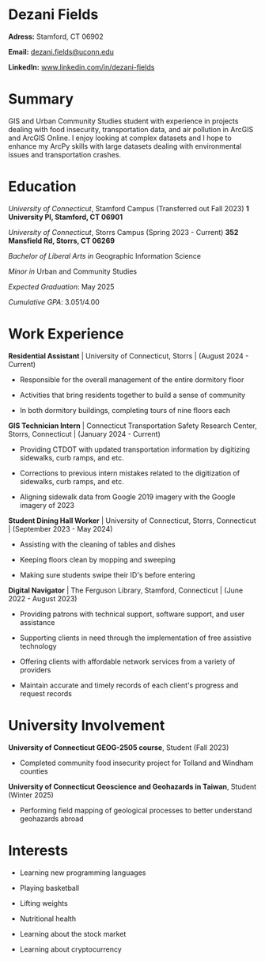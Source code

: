 # Dezani Fields

**Adress:** Stamford, CT 06902

**Email:** dezani.fields@uconn.edu

**LinkedIn:** www.linkedin.com/in/dezani-fields

# Summary

GIS and Urban Community Studies student with experience in projects
dealing with food insecurity, transportation data, and air pollution in
ArcGIS and ArcGIS Online. I enjoy looking at complex datasets and I hope
to enhance my ArcPy skills with large datasets dealing with
environmental issues and transportation crashes.

# Education

*University of Connecticut*, Stamford Campus (Transferred out Fall
2023) **1 University Pl, Stamford, CT 06901**

*University of Connecticut*, Storrs Campus (Spring 2023 - Current)
**352 Mansfield Rd, Storrs, CT 06269**

*Bachelor of Liberal Arts in* Geographic Information Science

*Minor in* Urban and Community Studies

*Expected Graduation*: May 2025

*Cumulative GPA*: 3.051/4.00

# Work Experience

**Residential Assistant** | University of Connecticut, Storrs |
(August 2024 - Current)

* Responsible for the overall management of the entire dormitory floor

* Activities that bring residents together to build a sense of
community

* In both dormitory buildings, completing tours of nine floors each

**GIS Technician Intern** | Connecticut Transportation Safety
Research Center, Storrs, Connecticut | (January 2024 - Current)

* Providing CTDOT with updated transportation information by digitizing
sidewalks, curb ramps, and etc.

* Corrections to previous intern mistakes related to the digitization
of sidewalks, curb ramps, and etc.

* Aligning sidewalk data from Google 2019 imagery with the Google
imagery of 2023

**Student Dining Hall Worker** | University of Connecticut, Storrs,
Connecticut | (September 2023 - May 2024)

* Assisting with the cleaning of tables and dishes

* Keeping floors clean by mopping and sweeping

* Making sure students swipe their ID's before entering

**Digital Navigator** | The Ferguson Library, Stamford, Connecticut
| (June 2022 - August 2023)

* Providing patrons with technical support, software support, and user
assistance

* Supporting clients in need through the implementation of free
assistive technology

* Offering clients with affordable network services from a variety of
providers

* Maintain accurate and timely records of each client's progress and
request records

# University Involvement

**University of Connecticut GEOG-2505 course**, Student (Fall 2023)
* Completed community food insecurity project for Tolland and Windham
counties

**University of Connecticut Geoscience and Geohazards in Taiwan**,
Student (Winter 2025) 
* Performing field mapping of geological
processes to better understand geohazards abroad

# Interests

* Learning new programming languages

* Playing basketball

* Lifting weights

* Nutritional health

* Learning about the stock market

* Learning about cryptocurrency
